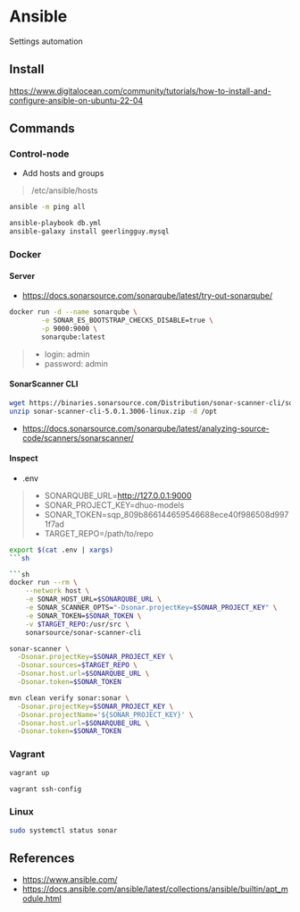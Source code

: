 # Ansible

Settings automation


## Install

https://www.digitalocean.com/community/tutorials/how-to-install-and-configure-ansible-on-ubuntu-22-04

## Commands

### Control-node

- Add hosts and groups
> /etc/ansible/hosts

```sh
ansible -m ping all
```

```sh
ansible-playbook db.yml
ansible-galaxy install geerlingguy.mysql

```


### Docker

#### Server

- https://docs.sonarsource.com/sonarqube/latest/try-out-sonarqube/

```sh
docker run -d --name sonarqube \
        -e SONAR_ES_BOOTSTRAP_CHECKS_DISABLE=true \
        -p 9000:9000 \
        sonarqube:latest
```
> - login: admin
> - password: admin

#### SonarScanner CLI

```sh
wget https://binaries.sonarsource.com/Distribution/sonar-scanner-cli/sonar-scanner-cli-5.0.1.3006-linux.zip
unzip sonar-scanner-cli-5.0.1.3006-linux.zip -d /opt
```

- https://docs.sonarsource.com/sonarqube/latest/analyzing-source-code/scanners/sonarscanner/

#### Inspect

- .env
> - SONARQUBE_URL=http://127.0.0.1:9000
> - SONAR_PROJECT_KEY=dhuo-models
> - SONAR_TOKEN=sqp_809b866144659546688ece40f986508d9971f7ad
> - TARGET_REPO=/path/to/repo


```sh
export $(cat .env | xargs)
```sh

```sh
docker run --rm \
    --network host \
    -e SONAR_HOST_URL=$SONARQUBE_URL \
    -e SONAR_SCANNER_OPTS="-Dsonar.projectKey=$SONAR_PROJECT_KEY" \
    -e SONAR_TOKEN=$SONAR_TOKEN \
    -v $TARGET_REPO:/usr/src \
    sonarsource/sonar-scanner-cli
```    

```sh
sonar-scanner \
  -Dsonar.projectKey=$SONAR_PROJECT_KEY \
  -Dsonar.sources=$TARGET_REPO \
  -Dsonar.host.url=$SONARQUBE_URL \
  -Dsonar.token=$SONAR_TOKEN
```

```sh
mvn clean verify sonar:sonar \
  -Dsonar.projectKey=$SONAR_PROJECT_KEY \
  -Dsonar.projectName='${SONAR_PROJECT_KEY}' \
  -Dsonar.host.url=$SONARQUBE_URL \
  -Dsonar.token=$SONAR_TOKEN
```

### Vagrant

```sh
vagrant up
```

```sh
vagrant ssh-config
```

### Linux

```sh
sudo systemctl status sonar
```

## References 

- https://www.ansible.com/
- https://docs.ansible.com/ansible/latest/collections/ansible/builtin/apt_module.html

